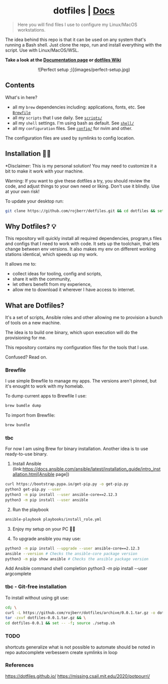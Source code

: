 <h1 align=center>dotfiles | <a href="https://rojberr.github.io/dotfiles/" rel="nofollow">Docs</a></h1>

> Here you will find files I use to configure my Linux/MacOS workstations.

The idea behind this repo is that it can be used on any system that's running a Bash shell. Just clone the repo, run and
install everything with the script. Use with Linux/MacOS/WSL.

**Take a look at the [Documentation page](https://rojberr.github.io/dotfiles/)
or [dotfiles Wiki](https://github.com/rojberr/dotfiles/wiki)**

<p align="center">
![Perfect setup ;)](images/perfect-setup.jpg)
</p>

## Contents

What's in here?

- all my `brew` dependencies including: applications, fonts, etc.
  See [`Brewfile`](https://github.com/rojberr/dotfiles/blob/master/Brewfile)
- all my `scripts` that I use daily. See [`scripts/`](https://github.com/rojberr/dotfiles/blob/master/scripts/)
- all my `shell` settings. I'm using bash as default.
  See [`shell/`](https://github.com/rojberr/dotfiles/tree/master/shell)
- all my `configuration` files. See [`config/`](https://github.com/rojberr/dotfiles/tree/master/config) for nvim and
  other.

The configuration files are used by symlinks to config location.

## Installation 👨‍💻

*Disclaimer: This is my personal solution! You may need to customize it a bit to make it work with your machine.

Warning: If you want to give these dotfiles a try, you should review the code, and adjust things to your own
need or liking. Don't use it blindly. Use at your own risk!

To update your desktop run:

```bash
git clone https://github.com/rojberr/dotfiles.git && cd dotfiles && set -- -f; source ./setup.sh
```

## Why Dotfiles? 💡

This repository will quickly install all required dependencies, program,s files and configs that I need to work with
code. It sets up the toolchain, that lets change between env versions. It also makes my
env on different working stations identical, which speeds up my work.

It allows me to:

- collect ideas for tooling, config and scripts,
- share it with the community,
- let others benefit from my experience,
- allow me to download it wherever I have access to internet.

## What are Dotfiles?

It's a set of scripts, Ansible roles and other allowing me to provision a bunch of tools on a new machine.

The idea is to build one binary, which upon execution will do the provisioning for me.

This repository contains my configuration files for the tools that I use.

Confused? Read on.

### Brewfile

I use simple Brewfile to manage my apps. The versions aren't pinned, but it's enought to work with my homelab.

To dump current apps to Brewfile I use:

```bash
brew bumdle dump
```

To import from Brewfile:

```bash
brew bundle
```

### tbc

For now I am using Brew for binary installation. Another idea
is to use ready-to-use binary.

1. Install Ansible (link:https://docs.ansible.com/ansible/latest/installation_guide/intro_installation.html[Ansible
   page])

```bash
curl https://bootstrap.pypa.io/get-pip.py -o get-pip.py
python3 get-pip.py --user
python3 -m pip install --user ansible-core==2.12.3
python3 -m pip install --user ansible
```

2. Run the playbook

```bash
ansible-playbook playbooks/install_role.yml
```

3. Enjoy my setup on your PC 👨‍💻

4. To upgrade ansible you may use:

```bash
python3 -m pip install --upgrade --user ansible-core==2.12.3
ansible --version # Checks the ansible-core package version
python3 -m pip show ansible # Checks the ansible package version
```

Add Ansible command shell completion
python3 -m pip install --user argcomplete

### tbc - Git-free installation

To install without using git use:

```bash
cd; \
curl -L https://github.com/rojberr/dotfiles/archive/0.0.1.tar.gz -o dotfiles-0.0.1.tar.gz && \
tar -zxvf dotfiles-0.0.1.tar.gz && \
cd dotfiles-0.0.1 && set -- -f; source ./setup.sh
```

### TODO

shortcuts generalize
what is not possible to automate should be noted in repo
autocomplete verbessern
create symlinks in loop

### References

https://dotfiles.github.io/
https://missing.csail.mit.edu/2020/potpourri/
